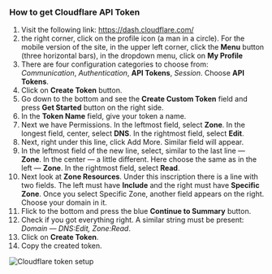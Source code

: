 ### How to get Cloudflare API Token
1. Visit the following link: https://dash.cloudflare.com/
2. the right corner, click on the profile icon (a man in a circle). For the mobile version of the site, in the upper left corner, click the **Menu** button (three horizontal bars), in the dropdown menu, click on **My Profile**
3. There are four configuration categories to choose from: *Communication*, *Authentication*, **API Tokens**, *Session*. Choose **API Tokens**.
4. Click on **Create Token** button.
5. Go down to the bottom and see the **Create Custom Token** field and press **Get Started** button on the right side.
6. In the **Token Name** field, give your token a name.
7. Next we have Permissions. In the leftmost field, select **Zone**. In the longest field, center, select **DNS**. In the rightmost field, select **Edit**. 
8. Next, right under this line, click Add More. Similar field will appear.
9. In the leftmost field of the new line, select, similar to the last line — **Zone**. In the center — a little different. Here choose the same as in the left — **Zone**. In the rightmost field, select **Read**.
10. Next look at **Zone Resources**. Under this inscription there is a line with two fields. The left must have **Include** and the right must have **Specific Zone**. Once you select Specific Zone, another field appears on the right. Choose your domain in it.
11. Flick to the bottom and press the blue **Continue to Summary** button.
12. Check if you got everything right. A similar string must be present: *Domain — DNS:Edit, Zone:Read*.
13. Click on **Create Token**.
14. Copy the created token.

![Cloudflare token setup](resource:assets/images/gifs/CloudFlare.gif)
